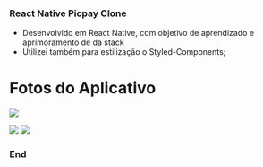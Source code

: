 ### React Native Picpay Clone

- Desenvolvido em React Native, com objetivo de aprendizado e aprimoramento de da stack
- Utilizei também para estilização o Styled-Components;

# Fotos do Aplicativo

![](https://cdn.discordapp.com/attachments/700893651840270387/719876576652689448/Screenshot_20200609-083218884.jpg=100x20)

![](https://cdn.discordapp.com/attachments/700893651840270387/719876345299075152/Screenshot_20200609-083116126.jpg) ![](https://cdn.discordapp.com/attachments/700893651840270387/719876346016170044/Screenshot_20200609-083119782.jpg=100x20)


### End
